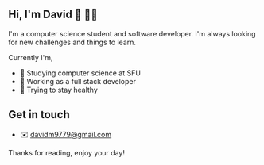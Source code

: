 ## Hi, I'm David :wave: :man_technologist:
I'm a computer science student and software developer. I'm always looking for new challenges and things to learn. 

Currently I'm,
- :school_satchel: Studying computer science at SFU
- :briefcase: Working as a full stack developer
- :runner: Trying to stay healthy 

## Get in touch
- :envelope: davidm9779@gmail.com

Thanks for reading, enjoy your day!
